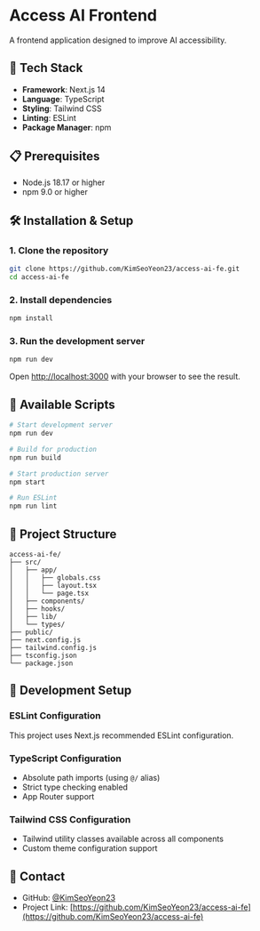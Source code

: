 # Access AI Frontend

A frontend application designed to improve AI accessibility.

## 🚀 Tech Stack

- **Framework**: Next.js 14
- **Language**: TypeScript
- **Styling**: Tailwind CSS
- **Linting**: ESLint
- **Package Manager**: npm

## 📋 Prerequisites

- Node.js 18.17 or higher
- npm 9.0 or higher

## 🛠️ Installation & Setup

### 1. Clone the repository

```bash
git clone https://github.com/KimSeoYeon23/access-ai-fe.git
cd access-ai-fe
```

### 2. Install dependencies

```bash
npm install
```

### 3. Run the development server

```bash
npm run dev
```

Open [http://localhost:3000](http://localhost:3000) with your browser to see the result.

## 📝 Available Scripts

```bash
# Start development server
npm run dev

# Build for production
npm run build

# Start production server
npm start

# Run ESLint
npm run lint
```

## 📁 Project Structure

```
access-ai-fe/
├── src/
│   ├── app/
│   │   ├── globals.css
│   │   ├── layout.tsx
│   │   └── page.tsx
│   ├── components/
│   ├── hooks/
│   ├── lib/
│   └── types/
├── public/
├── next.config.js
├── tailwind.config.js
├── tsconfig.json
└── package.json
```

## 🔧 Development Setup

### ESLint Configuration

This project uses Next.js recommended ESLint configuration.

### TypeScript Configuration

- Absolute path imports (using `@/` alias)
- Strict type checking enabled
- App Router support

### Tailwind CSS Configuration

- Tailwind utility classes available across all components
- Custom theme configuration support

## 📧 Contact

- GitHub: [@KimSeoYeon23](https://github.com/KimSeoYeon23)
- Project Link: [https://github.com/KimSeoYeon23/access-ai-fe](https://github.com/KimSeoYeon23/access-ai-fe)